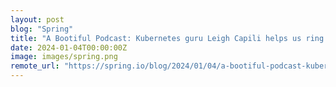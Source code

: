 ```yaml
---
layout: post
blog: "Spring"
title: "A Bootiful Podcast: Kubernetes guru Leigh Capili helps us ring in the new year "
date: 2024-01-04T00:00:00Z
image: images/spring.png
remote_url: "https://spring.io/blog/2024/01/04/a-bootiful-podcast-kubernetes-guru-leigh-capili-helps-us-ring-in-the-new"
---
```

